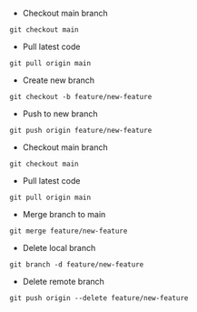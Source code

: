 
- Checkout main branch

```
git checkout main
```

- Pull latest code

```
git pull origin main
```

- Create new branch

```
git checkout -b feature/new-feature
```

- Push to new branch

```
git push origin feature/new-feature
```

- Checkout main branch

```
git checkout main
```

- Pull latest code

```
git pull origin main
```

- Merge branch to main

```
git merge feature/new-feature
```

- Delete local branch

```
git branch -d feature/new-feature
```

- Delete remote branch

```
git push origin --delete feature/new-feature
```